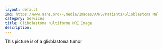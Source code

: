 ```yaml
---
layout: default
img: https://www.aans.org/-/media/Images/AANS/Patients/Glioblastoma_Multiforme_MRI_Scan.ashx?la=en&hash=EEE0B687F7BB116E131E3EFC7F42002EA257A397
category: Services
title: Glibolastoma Multiforme MRI Image
description: 
---
```

 This picture is of a glioblastoma tumor 
